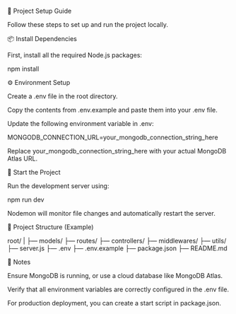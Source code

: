 🚀 Project Setup Guide

Follow these steps to set up and run the project locally.

📦 Install Dependencies

First, install all the required Node.js packages:

npm install

⚙️ Environment Setup

Create a .env file in the root directory.

Copy the contents from .env.example and paste them into your .env file.

Update the following environment variable in .env:

MONGODB_CONNECTION_URL=your_mongodb_connection_string_here

Replace your_mongodb_connection_string_here with your actual MongoDB Atlas URL.

🚀 Start the Project

Run the development server using:

npm run dev

Nodemon will monitor file changes and automatically restart the server.

📁 Project Structure (Example)

root/
|
├— models/
├— routes/
├— controllers/
├— middlewares/
├— utils/
├— server.js
├— .env
├— .env.example
├— package.json
├— README.md

💬 Notes

Ensure MongoDB is running, or use a cloud database like MongoDB Atlas.

Verify that all environment variables are correctly configured in the .env file.

For production deployment, you can create a start script in package.json.


